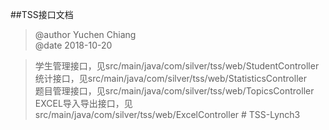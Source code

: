 ##TSS接口文档
> @author Yuchen Chiang  
> @date 2018-10-20 
 
> 学生管理接口，见src/main/java/com/silver/tss/web/StudentController  
> 统计接口，见src/main/java/com/silver/tss/web/StatisticsController  
> 题目管理接口，见src/main/java/com/silver/tss/web/TopicsController   
> EXCEL导入导出接口，见src/main/java/com/silver/tss/web/ExcelController # TSS-Lynch3
